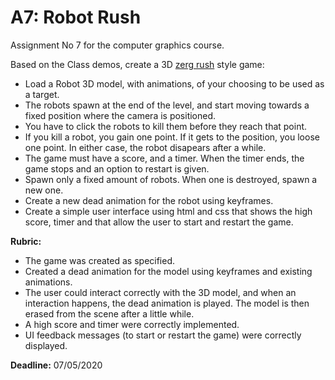 # A7: Robot Rush

Assignment No 7 for the computer graphics course.

Based on the Class demos, create a 3D [zerg rush](https://elgoog.im/zergrush/) style game: 

- Load a Robot 3D model, with animations, of your choosing to be used as a target.
- The robots spawn at the end of the level, and start moving towards a fixed position where the camera is positioned.
- You have to click the robots to kill them before they reach that point. 
- If you kill a robot, you gain one point. If it gets to the position, you loose one point. In either case, the robot disapears after a while.
- The game must have a score, and a timer. When the timer ends, the game stops and an option to restart is given.
- Spawn only a fixed amount of robots. When one is destroyed, spawn a new one.
- Create a new dead animation for the robot using keyframes.
- Create a simple user interface using html and css that shows the high score, timer and that allow the user to start and restart the game.

**Rubric:**

- The game was created as specified.
- Created a dead animation for the model using keyframes and existing animations.
- The user could interact correctly with the 3D model, and when an interaction happens, the dead animation is played. The model is then erased from the scene after a little while.
- A high score and timer were correctly implemented.
- UI feedback messages (to start or restart the game) were correctly displayed.

**Deadline:** 07/05/2020